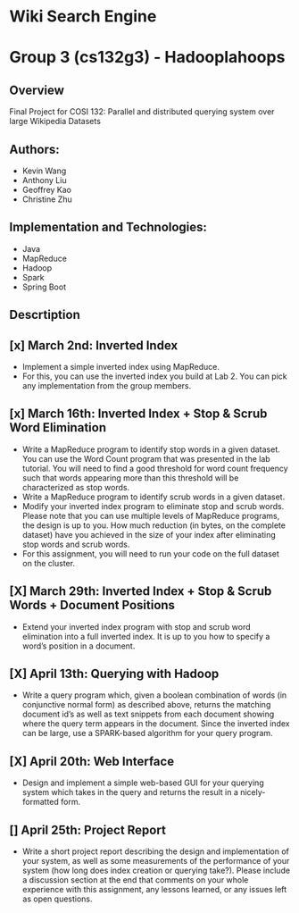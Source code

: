 # Wiki Search Engine
# Group 3 (cs132g3) - Hadooplahoops
## Overview
Final Project for COSI 132: Parallel and distributed querying system over large Wikipedia Datasets
## Authors:
- Kevin Wang
- Anthony Liu
- Geoffrey Kao
- Christine Zhu

## Implementation and Technologies:
- Java
- MapReduce
- Hadoop
- Spark
- Spring Boot


## Descrtiption
## [x] March 2nd: Inverted Index
- Implement a simple inverted index using MapReduce.
- For this, you can use the inverted index you build at Lab 2. You can pick any implementation from the group members.

## [x] March 16th: Inverted Index + Stop & Scrub Word Elimination
- Write a MapReduce program to identify stop words in a given dataset. You can use the Word Count
program that was presented in the lab tutorial. You will need to find a good threshold for word count
frequency such that words appearing more than this threshold will be characterized as stop words.
- Write a MapReduce program to identify scrub words in a given dataset.
- Modify your inverted index program to eliminate stop and scrub words. Please note that you can use
multiple levels of MapReduce programs, the design is up to you. How much reduction (in bytes, on
the complete dataset) have you achieved in the size of your index after eliminating stop words and
scrub words.
- For this assignment, you will need to run your code on the full dataset on the cluster.

## [X] March 29th: Inverted Index + Stop & Scrub Words + Document Positions
- Extend your inverted index program with stop and scrub word elimination into a full inverted index.
It is up to you how to specify a word’s position in a document.

## [X] April 13th: Querying with Hadoop
- Write a query program which, given a boolean combination of words (in conjunctive normal form)
as described above, returns the matching document id’s as well as text snippets from each document showing where the query term appears in the document. Since the inverted index can be large, use a SPARK-based algorithm for your query program.

## [X] April 20th:  Web Interface
- Design and implement a simple web-based GUI for your querying system which takes in the query and
returns the result in a nicely-formatted form.


## [] April 25th: Project Report
- Write a short project report describing the design and implementation of your system, as well as some
measurements of the performance of your system (how long does index creation or querying take?). Please
include a discussion section at the end that comments on your whole experience with this assignment, any
lessons learned, or any issues left as open questions.

